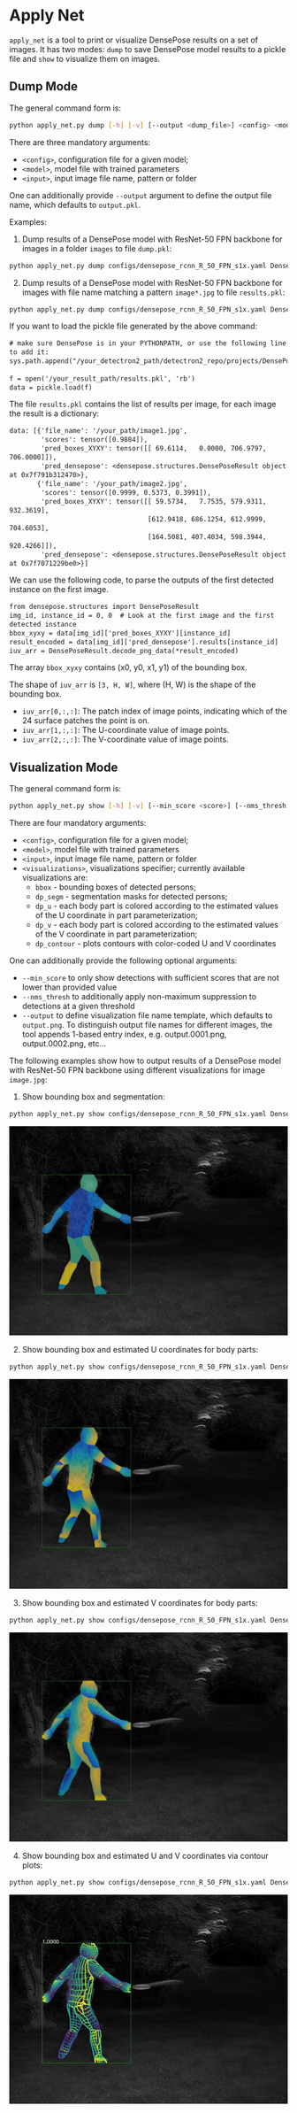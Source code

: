 # Apply Net

`apply_net` is a tool to print or visualize DensePose results on a set of images.
It has two modes: `dump` to save DensePose model results to a pickle file
and `show` to visualize them on images.

## Dump Mode

The general command form is:
```bash
python apply_net.py dump [-h] [-v] [--output <dump_file>] <config> <model> <input>
```

There are three mandatory arguments:
 - `<config>`, configuration file for a given model;
 - `<model>`, model file with trained parameters
 - `<input>`, input image file name, pattern or folder

One can additionally provide `--output` argument to define the output file name,
which defaults to `output.pkl`.


Examples:

1. Dump results of a DensePose model with ResNet-50 FPN backbone for images
   in a folder `images` to file `dump.pkl`:
```bash
python apply_net.py dump configs/densepose_rcnn_R_50_FPN_s1x.yaml DensePose_ResNet50_FPN_s1x-e2e.pkl images --output dump.pkl -v
```

2. Dump results of a DensePose model with ResNet-50 FPN backbone for images
   with file name matching a pattern `image*.jpg` to file `results.pkl`:
```bash
python apply_net.py dump configs/densepose_rcnn_R_50_FPN_s1x.yaml DensePose_ResNet50_FPN_s1x-e2e.pkl "image*.jpg" --output results.pkl -v
```

If you want to load the pickle file generated by the above command:
```
# make sure DensePose is in your PYTHONPATH, or use the following line to add it:
sys.path.append("/your_detectron2_path/detectron2_repo/projects/DensePose/")

f = open('/your_result_path/results.pkl', 'rb')
data = pickle.load(f)
```

The file `results.pkl` contains the list of results per image, for each image the result is a dictionary:
```
data: [{'file_name': '/your_path/image1.jpg',
        'scores': tensor([0.9884]),
        'pred_boxes_XYXY': tensor([[ 69.6114,   0.0000, 706.9797, 706.0000]]),
        'pred_densepose': <densepose.structures.DensePoseResult object at 0x7f791b312470>},
       {'file_name': '/your_path/image2.jpg',
        'scores': tensor([0.9999, 0.5373, 0.3991]),
        'pred_boxes_XYXY': tensor([[ 59.5734,   7.7535, 579.9311, 932.3619],
                                   [612.9418, 686.1254, 612.9999, 704.6053],
                                   [164.5081, 407.4034, 598.3944, 920.4266]]),
        'pred_densepose': <densepose.structures.DensePoseResult object at 0x7f7071229be0>}]
```

We can use the following code, to parse the outputs of the first
detected instance on the first image.
```
from densepose.structures import DensePoseResult
img_id, instance_id = 0, 0  # Look at the first image and the first detected instance
bbox_xyxy = data[img_id]['pred_boxes_XYXY'][instance_id]
result_encoded = data[img_id]['pred_densepose'].results[instance_id]
iuv_arr = DensePoseResult.decode_png_data(*result_encoded)
```
The array `bbox_xyxy` contains (x0, y0, x1, y1) of the bounding box.

The shape of `iuv_arr` is `[3, H, W]`, where (H, W) is the shape of the bounding box.
- `iuv_arr[0,:,:]`: The patch index of image points, indicating which of the 24 surface patches the point is on.
- `iuv_arr[1,:,:]`: The U-coordinate value of image points.
- `iuv_arr[2,:,:]`: The V-coordinate value of image points.


## Visualization Mode

The general command form is:
```bash
python apply_net.py show [-h] [-v] [--min_score <score>] [--nms_thresh <threshold>] [--output <image_file>] <config> <model> <input> <visualizations>
```

There are four mandatory arguments:
 - `<config>`, configuration file for a given model;
 - `<model>`, model file with trained parameters
 - `<input>`, input image file name, pattern or folder
 - `<visualizations>`, visualizations specifier; currently available visualizations are:
   * `bbox` - bounding boxes of detected persons;
   * `dp_segm` - segmentation masks for detected persons;
   * `dp_u` - each body part is colored according to the estimated values of the
     U coordinate in part parameterization;
   * `dp_v` - each body part is colored according to the estimated values of the
     V coordinate in part parameterization;
   * `dp_contour` - plots contours with color-coded U and V coordinates


One can additionally provide the following optional arguments:
 - `--min_score` to only show detections with sufficient scores that are not lower than provided value
 - `--nms_thresh` to additionally apply non-maximum suppression to detections at a given threshold
 - `--output` to define visualization file name template, which defaults to `output.png`.
   To distinguish output file names for different images, the tool appends 1-based entry index,
   e.g. output.0001.png, output.0002.png, etc...


The following examples show how to output results of a DensePose model
with ResNet-50 FPN backbone using different visualizations for image `image.jpg`:

1. Show bounding box and segmentation:
```bash
python apply_net.py show configs/densepose_rcnn_R_50_FPN_s1x.yaml DensePose_ResNet50_FPN_s1x-e2e.pkl image.jpg bbox,dp_segm -v
```
![Bounding Box + Segmentation Visualization](images/res_bbox_dp_segm.jpg)

2. Show bounding box and estimated U coordinates for body parts:
```bash
python apply_net.py show configs/densepose_rcnn_R_50_FPN_s1x.yaml DensePose_ResNet50_FPN_s1x-e2e.pkl image.jpg bbox,dp_u -v
```
![Bounding Box + U Coordinate Visualization](images/res_bbox_dp_u.jpg)

3. Show bounding box and estimated V coordinates for body parts:
```bash
python apply_net.py show configs/densepose_rcnn_R_50_FPN_s1x.yaml DensePose_ResNet50_FPN_s1x-e2e.pkl image.jpg bbox,dp_v -v
```
![Bounding Box + V Coordinate Visualization](images/res_bbox_dp_v.jpg)

4. Show bounding box and estimated U and V coordinates via contour plots:
```bash
python apply_net.py show configs/densepose_rcnn_R_50_FPN_s1x.yaml DensePose_ResNet50_FPN_s1x-e2e.pkl image.jpg dp_contour,bbox -v
```
![Bounding Box + Contour Visualization](images/res_bbox_dp_contour.jpg)
